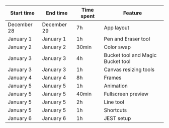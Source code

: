 | Start time  | End time    | Time spent | Feature                           |
| ----------- | ----------- | ---------- | --------------------------------- |
| December 28 | December 29 | 7h         | App layout                        |
| January 1   | January 1   | 1h         | Pen and Eraser tool               |
| January 2   | January 2   | 30min      | Color swap                        |
| January 3   | January 3   | 4h         | Bucket tool and Magic Bucket tool |
| January 3   | January 3   | 1h         | Canvas resizing tools             |
| January 4   | January 4   | 8h         | Frames                            |
| January 5   | January 5   | 1h         | Animation                         |
| January 5   | January 5   | 40min      | Fullscreen preview                |
| January 5   | January 5   | 2h         | Line tool                         |
| January 5   | January 5   | 1h         | Shortcuts                         |
| January 6   | January 6   | 1h         | JEST setup                        |
